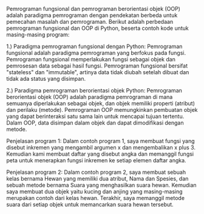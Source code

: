 Pemrograman fungsional dan pemrograman berorientasi objek (OOP) adalah paradigma pemrograman dengan pendekatan berbeda untuk pemecahan masalah dan pemrograman. Berikut adalah perbedaan pemrograman fungsional dan OOP di Python, beserta contoh kode untuk masing-masing program:


1.) Paradigma pemrograman fungsional dengan Python:
Pemrograman fungsional adalah paradigma pemrograman yang berfokus pada fungsi. Pemrograman fungsional memperlakukan fungsi sebagai objek dan pemrosesan data sebagai hasil fungsi. Pemrograman fungsional bersifat "stateless" dan "immutable", artinya data tidak diubah setelah dibuat dan tidak ada status yang disimpan.

2.) Paradigma pemrograman berorientasi objek Python:
Pemrograman berorientasi objek (OOP) adalah paradigma pemrograman di mana semuanya diperlakukan sebagai objek, dan objek memiliki properti (atribut) dan perilaku (metode). Pemrograman OOP memungkinkan pembuatan objek yang dapat berinteraksi satu sama lain untuk mencapai tujuan tertentu. Dalam OOP, data disimpan dalam objek dan dapat dimodifikasi dengan metode.

Penjelasan program 1:
Dalam contoh program 1, saya membuat fungsi yang disebut inkremen yang mengambil argumen x dan mengembalikan x plus 3. Kemudian kami membuat daftar yang disebut angka dan memanggil fungsi peta untuk menerapkan fungsi inkremen ke setiap elemen daftar angka.

Penjelasan program 2:
Dalam contoh program 2, saya membuat sebuah kelas bernama Hewan yang memiliki dua atribut, Nama dan Spesies, dan sebuah metode bernama Suara yang menghasilkan suara hewan. Kemudian saya membuat dua objek yaitu kucing dan anjing yang masing-masing merupakan contoh dari kelas hewan. Terakhir, saya memanggil metode suara dari setiap objek untuk memancarkan suara hewan tersebut. 
